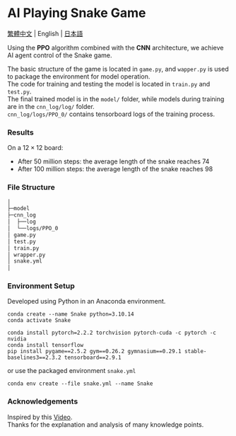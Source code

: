 # AI Playing Snake Game

[繁體中文](README_CHINESE.md) | English | [日本語](README_JAPANESE.md)

Using the **PPO** algorithm combined with the **CNN** architecture, we achieve AI agent control of the Snake game.

The basic structure of the game is located in `game.py`, and `wapper.py` is used to package the environment for model operation.\
The code for training and testing the model is located in `train.py` and `test.py`.\
The final trained model is in the `model/` folder, while models during training are in the `cnn_log/log/` folder.\
`cnn_log/logs/PPO_0/` contains tensorboard logs of the training process.

### Results

On a $12×12$ board:
- After 50 million steps: the average length of the snake reaches 74
- After 100 million steps: the average length of the snake reaches 98

### File Structure

```bash
│
├─model
├─cnn_log
│  ├──log
│  └──logs/PPO_0
│ game.py
│ test.py
│ train.py
│ wrapper.py
│ snake.yml
│
```

### Environment Setup

Developed using Python in an Anaconda environment.

```bash!
conda create --name Snake python=3.10.14
conda activate Snake
```

```bash!
conda install pytorch=2.2.2 torchvision pytorch-cuda -c pytorch -c nvidia
conda install tensorflow
pip install pygame==2.5.2 gym==0.26.2 gymnasium==0.29.1 stable-baselines3==2.3.2 tensorboard==2.9.1
```

or use the packaged environment `snake.yml`
```bash!
conda env create --file snake.yml --name Snake
```

### Acknowledgements
Inspired by this [Video](https://www.youtube.com/watch?v=jTVMxJBtmFs).\
Thanks for the explanation and analysis of many knowledge points.

